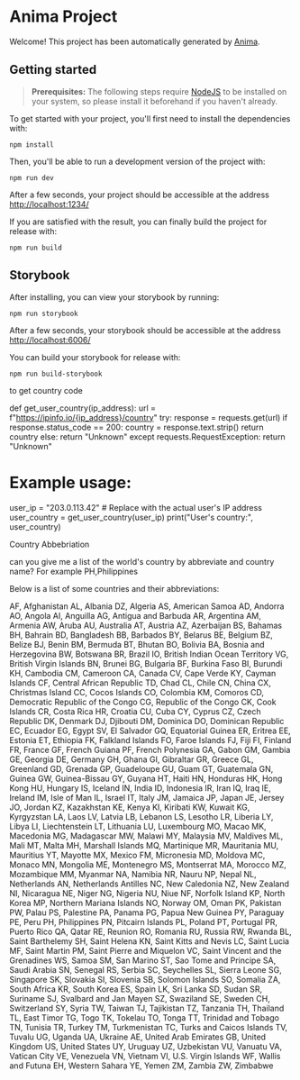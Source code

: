 # Anima Project

Welcome! This project has been automatically generated by [Anima](https://animaapp.com/).

## Getting started

> **Prerequisites:**
> The following steps require [NodeJS](https://nodejs.org/en/) to be installed on your system, so please
> install it beforehand if you haven't already.

To get started with your project, you'll first need to install the dependencies with:

```
npm install
```

Then, you'll be able to run a development version of the project with:

```
npm run dev
```

After a few seconds, your project should be accessible at the address
[http://localhost:1234/](http://localhost:1234/)


If you are satisfied with the result, you can finally build the project for release with:

```
npm run build
```

## Storybook

After installing, you can view your storybook by running:

```
npm run storybook
```

After a few seconds, your storybook should be accessible at the address
[http://localhost:6006/](http://localhost:6006/)

You can build your storybook for release with:

```
npm run build-storybook
```

to get country code

def get_user_country(ip_address):
    url = f"https://ipinfo.io/{ip_address}/country"
    try:
        response = requests.get(url)
        if response.status_code == 200:
            country = response.text.strip()
            return country
        else:
            return "Unknown"
    except requests.RequestException:
        return "Unknown"

# Example usage:
user_ip = "203.0.113.42"  # Replace with the actual user's IP address
user_country = get_user_country(user_ip)
print("User's country:", user_country)

Country Abbebriation

can you give me a list of the world's country by abbreviate and country name?  For example PH,Philippines

Below is a list of some countries and their abbreviations:

AF, Afghanistan
AL, Albania
DZ, Algeria
AS, American Samoa
AD, Andorra
AO, Angola
AI, Anguilla
AG, Antigua and Barbuda
AR, Argentina
AM, Armenia
AW, Aruba
AU, Australia
AT, Austria
AZ, Azerbaijan
BS, Bahamas
BH, Bahrain
BD, Bangladesh
BB, Barbados
BY, Belarus
BE, Belgium
BZ, Belize
BJ, Benin
BM, Bermuda
BT, Bhutan
BO, Bolivia
BA, Bosnia and Herzegovina
BW, Botswana
BR, Brazil
IO, British Indian Ocean Territory
VG, British Virgin Islands
BN, Brunei
BG, Bulgaria
BF, Burkina Faso
BI, Burundi
KH, Cambodia
CM, Cameroon
CA, Canada
CV, Cape Verde
KY, Cayman Islands
CF, Central African Republic
TD, Chad
CL, Chile
CN, China
CX, Christmas Island
CC, Cocos Islands
CO, Colombia
KM, Comoros
CD, Democratic Republic of the Congo
CG, Republic of the Congo
CK, Cook Islands
CR, Costa Rica
HR, Croatia
CU, Cuba
CY, Cyprus
CZ, Czech Republic
DK, Denmark
DJ, Djibouti
DM, Dominica
DO, Dominican Republic
EC, Ecuador
EG, Egypt
SV, El Salvador
GQ, Equatorial Guinea
ER, Eritrea
EE, Estonia
ET, Ethiopia
FK, Falkland Islands
FO, Faroe Islands
FJ, Fiji
FI, Finland
FR, France
GF, French Guiana
PF, French Polynesia
GA, Gabon
GM, Gambia
GE, Georgia
DE, Germany
GH, Ghana
GI, Gibraltar
GR, Greece
GL, Greenland
GD, Grenada
GP, Guadeloupe
GU, Guam
GT, Guatemala
GN, Guinea
GW, Guinea-Bissau
GY, Guyana
HT, Haiti
HN, Honduras
HK, Hong Kong
HU, Hungary
IS, Iceland
IN, India
ID, Indonesia
IR, Iran
IQ, Iraq
IE, Ireland
IM, Isle of Man
IL, Israel
IT, Italy
JM, Jamaica
JP, Japan
JE, Jersey
JO, Jordan
KZ, Kazakhstan
KE, Kenya
KI, Kiribati
KW, Kuwait
KG, Kyrgyzstan
LA, Laos
LV, Latvia
LB, Lebanon
LS, Lesotho
LR, Liberia
LY, Libya
LI, Liechtenstein
LT, Lithuania
LU, Luxembourg
MO, Macao
MK, Macedonia
MG, Madagascar
MW, Malawi
MY, Malaysia
MV, Maldives
ML, Mali
MT, Malta
MH, Marshall Islands
MQ, Martinique
MR, Mauritania
MU, Mauritius
YT, Mayotte
MX, Mexico
FM, Micronesia
MD, Moldova
MC, Monaco
MN, Mongolia
ME, Montenegro
MS, Montserrat
MA, Morocco
MZ, Mozambique
MM, Myanmar
NA, Namibia
NR, Nauru
NP, Nepal
NL, Netherlands
AN, Netherlands Antilles
NC, New Caledonia
NZ, New Zealand
NI, Nicaragua
NE, Niger
NG, Nigeria
NU, Niue
NF, Norfolk Island
KP, North Korea
MP, Northern Mariana Islands
NO, Norway
OM, Oman
PK, Pakistan
PW, Palau
PS, Palestine
PA, Panama
PG, Papua New Guinea
PY, Paraguay
PE, Peru
PH, Philippines
PN, Pitcairn Islands
PL, Poland
PT, Portugal
PR, Puerto Rico
QA, Qatar
RE, Reunion
RO, Romania
RU, Russia
RW, Rwanda
BL, Saint Barthelemy
SH, Saint Helena
KN, Saint Kitts and Nevis
LC, Saint Lucia
MF, Saint Martin
PM, Saint Pierre and Miquelon
VC, Saint Vincent and the Grenadines
WS, Samoa
SM, San Marino
ST, Sao Tome and Principe
SA, Saudi Arabia
SN, Senegal
RS, Serbia
SC, Seychelles
SL, Sierra Leone
SG, Singapore
SK, Slovakia
SI, Slovenia
SB, Solomon Islands
SO, Somalia
ZA, South Africa
KR, South Korea
ES, Spain
LK, Sri Lanka
SD, Sudan
SR, Suriname
SJ, Svalbard and Jan Mayen
SZ, Swaziland
SE, Sweden
CH, Switzerland
SY, Syria
TW, Taiwan
TJ, Tajikistan
TZ, Tanzania
TH, Thailand
TL, East Timor
TG, Togo
TK, Tokelau
TO, Tonga
TT, Trinidad and Tobago
TN, Tunisia
TR, Turkey
TM, Turkmenistan
TC, Turks and Caicos Islands
TV, Tuvalu
UG, Uganda
UA, Ukraine
AE, United Arab Emirates
GB, United Kingdom
US, United States
UY, Uruguay
UZ, Uzbekistan
VU, Vanuatu
VA, Vatican City
VE, Venezuela
VN, Vietnam
VI, U.S. Virgin Islands
WF, Wallis and Futuna
EH, Western Sahara
YE, Yemen
ZM, Zambia
ZW, Zimbabwe